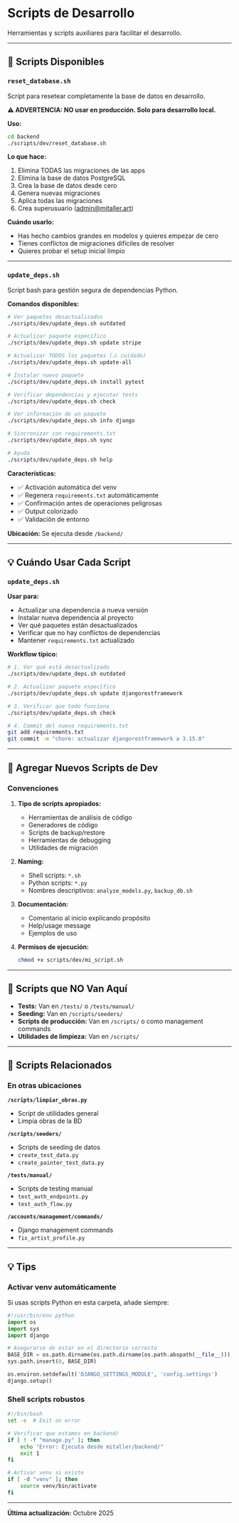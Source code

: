 # Scripts de Desarrollo

Herramientas y scripts auxiliares para facilitar el desarrollo.

---

## 🔧 Scripts Disponibles

### `reset_database.sh`
Script para resetear completamente la base de datos en desarrollo.

**⚠️ ADVERTENCIA: NO usar en producción. Solo para desarrollo local.**

**Uso:**
```bash
cd backend
./scripts/dev/reset_database.sh
```

**Lo que hace:**
1. Elimina TODAS las migraciones de las apps
2. Elimina la base de datos PostgreSQL
3. Crea la base de datos desde cero
4. Genera nuevas migraciones
5. Aplica todas las migraciones
6. Crea superusuario (admin@mitaller.art)

**Cuándo usarlo:**
- Has hecho cambios grandes en modelos y quieres empezar de cero
- Tienes conflictos de migraciones difíciles de resolver
- Quieres probar el setup inicial limpio

---

### `update_deps.sh`
Script bash para gestión segura de dependencias Python.

**Comandos disponibles:**

```bash
# Ver paquetes desactualizados
./scripts/dev/update_deps.sh outdated

# Actualizar paquete específico
./scripts/dev/update_deps.sh update stripe

# Actualizar TODOS los paquetes (⚠️ cuidado)
./scripts/dev/update_deps.sh update-all

# Instalar nuevo paquete
./scripts/dev/update_deps.sh install pytest

# Verificar dependencias y ejecutar tests
./scripts/dev/update_deps.sh check

# Ver información de un paquete
./scripts/dev/update_deps.sh info django

# Sincronizar con requirements.txt
./scripts/dev/update_deps.sh sync

# Ayuda
./scripts/dev/update_deps.sh help
```

**Características:**
- ✅ Activación automática del venv
- ✅ Regenera `requirements.txt` automáticamente
- ✅ Confirmación antes de operaciones peligrosas
- ✅ Output colorizado
- ✅ Validación de entorno

**Ubicación:** Se ejecuta desde `/backend/`

---

## 💡 Cuándo Usar Cada Script

### `update_deps.sh`

**Usar para:**
- Actualizar una dependencia a nueva versión
- Instalar nueva dependencia al proyecto
- Ver qué paquetes están desactualizados
- Verificar que no hay conflictos de dependencias
- Mantener `requirements.txt` actualizado

**Workflow típico:**
```bash
# 1. Ver qué está desactualizado
./scripts/dev/update_deps.sh outdated

# 2. Actualizar paquete específico
./scripts/dev/update_deps.sh update djangorestframework

# 3. Verificar que todo funciona
./scripts/dev/update_deps.sh check

# 4. Commit del nuevo requirements.txt
git add requirements.txt
git commit -m "chore: actualizar djangorestframework a 3.15.0"
```

---

## 📝 Agregar Nuevos Scripts de Dev

### Convenciones

1. **Tipo de scripts apropiados:**
   - Herramientas de análisis de código
   - Generadores de código
   - Scripts de backup/restore
   - Herramientas de debugging
   - Utilidades de migración

2. **Naming:**
   - Shell scripts: `*.sh`
   - Python scripts: `*.py`
   - Nombres descriptivos: `analyze_models.py`, `backup_db.sh`

3. **Documentación:**
   - Comentario al inicio explicando propósito
   - Help/usage message
   - Ejemplos de uso

4. **Permisos de ejecución:**
   ```bash
   chmod +x scripts/dev/mi_script.sh
   ```

---

## 🚫 Scripts que NO Van Aquí

- **Tests:** Van en `/tests/` o `/tests/manual/`
- **Seeding:** Van en `/scripts/seeders/`
- **Scripts de producción:** Van en `/scripts/` o como management commands
- **Utilidades de limpieza:** Van en `/scripts/`

---

## 🔗 Scripts Relacionados

### En otras ubicaciones

**`/scripts/limpiar_obras.py`**
- Script de utilidades general
- Limpia obras de la BD

**`/scripts/seeders/`**
- Scripts de seeding de datos
- `create_test_data.py`
- `create_painter_test_data.py`

**`/tests/manual/`**
- Scripts de testing manual
- `test_auth_endpoints.py`
- `test_auth_flow.py`

**`/accounts/management/commands/`**
- Django management commands
- `fix_artist_profile.py`

---

## 💡 Tips

### Activar venv automáticamente

Si usas scripts Python en esta carpeta, añade siempre:

```python
#!/usr/bin/env python
import os
import sys
import django

# Asegurarse de estar en el directorio correcto
BASE_DIR = os.path.dirname(os.path.dirname(os.path.abspath(__file__)))
sys.path.insert(0, BASE_DIR)

os.environ.setdefault('DJANGO_SETTINGS_MODULE', 'config.settings')
django.setup()
```

### Shell scripts robustos

```bash
#!/bin/bash
set -e  # Exit on error

# Verificar que estamos en backend/
if [ ! -f "manage.py" ]; then
    echo "Error: Ejecuta desde mitaller/backend/"
    exit 1
fi

# Activar venv si existe
if [ -d "venv" ]; then
    source venv/bin/activate
fi
```

---

**Última actualización:** Octubre 2025

